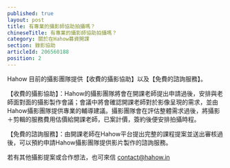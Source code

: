 ```yaml
---
published: true
layout: post
title: 有專業的攝影師協助拍攝嗎？
chineseTitle: 有專業的攝影師協助拍攝嗎？
category: 關於在Hahow募資開課
section: 錄影協助
articleId: 206560188
position: 2
---
```

Hahow 目前的攝影團隊提供【收費的攝影協助】以及【免費的諮詢服務】。

【收費的攝影協助】：Hahow的攝影團隊將會在開課老師提出申請過後，安排與老師面對面的攝影製作會議；會議中將會確認開課老師對於影像呈現的需求，並由Hahow攝影團隊提供專業的輔導建議。攝影團隊會在評估整體需求過後，將攝影＋剪輯的服務費用估價給開課老師，已案計價，簽約後便安排拍攝時程。

【免費的諮詢服務】：由開課老師在Hahow平台提出完整的課程提案並送出審核過後，可以預約申請Hahow攝影團隊提供影片製作的諮詢服務。

若有其他攝影提案或合作想法，也可來信 contact@hahow.in
